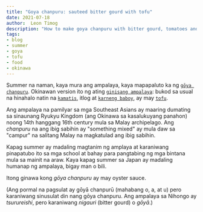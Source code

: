 ```yaml
---
title: "Goya chanpuru: sauteed bitter gourd with tofu"
date: 2021-07-18
author:  Leon Timog
description: "How to make goya chanpuru with bitter gourd, tomatoes and tofu"
tags:
- blog
- summer
- goya
- tofu
- food
- okinawa
---
```

Summer na naman, kaya mura ang ampalaya, kaya mapapaluto ka ng [`gōya chanpuru`](/goya-chanpuru-sauteed-bitter-gourd-with-tofu/goya-chanpuru-okinawan-dish.jpg "Goya chanpuru"). Okinawan version ito ng ating [`ginisang ampalaya`](/goya-chanpuru-sauteed-bitter-gourd-with-tofu/goya-chanpuru-sliced-bitter-gourd.jpg "Bitter gourd"): bukod sa usual na hinahalo natin na [`kamatis`](/goya-chanpuru-sauteed-bitter-gourd-with-tofu/goya-chanpuru-sliced-tomatoes.jpg "Sliced tomatoes"), itlog at [`karneng baboy`](/goya-chanpuru-sauteed-bitter-gourd-with-tofu/goya-chanpuru-pork-strips.jpg "Pork strips"), ay may [`tofu`](/goya-chanpuru-sauteed-bitter-gourd-with-tofu/goya-chanpuru-diced-tofu.jpg "Tofu").

Ang ampalaya na pamilyar sa mga Southeast Asians ay maaring dumating sa sinaunang Ryukyu Kingdom (ang Okinawa sa kasalukuyang panahon) noong 14th hanggang 16th century mula sa Malay archipelago. Ang *chanpuru* na ang ibig sabihin ay "something mixed" ay mula daw sa "campur" na salitang Malay na magkatulad ang ibig sabihin.

Kapag summer ay madaling magtanim ng amplaya at karaniwang pinapatubo ito sa mga school at bahay para pangtabing ng mga bintana mula sa mainit na araw. Kaya kapag summer sa Japan ay madaling humanap ng ampalaya, bigay man o bili.

Itong ginawa kong *gōya chanpuru* ay may oyster sauce.

(Ang pormal na pagsulat ay gōyā chanpurū (mahabang o, a, at u) pero karaniwang sinusulat din nang gōya chanpuru. Ang ampalaya sa Nihongo ay *tsurureishi*, pero karaniwang *nigauri* (bitter gourd) o *gōyā*.)